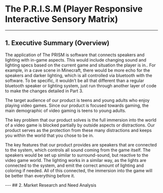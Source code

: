 # The P.R.I.S.M (Player Responsive Interactive Sensory Matrix)
---
## 1. Executive Summary (Overview)

<p>The application of The PRISM is software that connects speakers and lighting with in-game aspects. This would include changing sound and lighting specs based on the current game and situation the player is in.. For example, in a cave scene in Minecraft, there would be more echo for the speakers and darker lighting, which is all controlled via bluetooth with the software. To be specific, it wouldn’t be all that different than a regular bluetooth speaker or lighting system, just run through another layer of code to make the changes detailed in Part 3.
</p>

<p>The target audience of our product is teens and young adults who enjoy playing video games. Since our product is focused towards gaming, the main demographic of video gaming is teens to young adults.
</p>

<p>The key problem that our product solves is the full immersion into the world of a video game is blocked partially by outside aspects or distractions. Our product serves as the protection from these many distractions and keeps you within the world that you chose to be in.
</p>

<p>The key features that our product provides are speakers that are connected to the system, which controls all sound coming from the game itself. The speakers would be set up similar to surround-sound, but reactive to the video game world. The lighting works in a similar way, as the lights are connected to the system, and emit the correct amount of lighting and coloring if needed. All of this connected, the immersion into the game will be better than everything before it.
</p>
---
## 2. Market Research and Need Analysis
